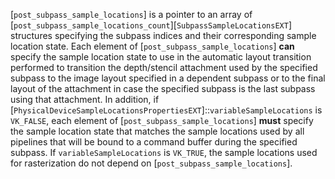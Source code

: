 [`post_subpass_sample_locations`] is a pointer to an array of
[`post_subpass_sample_locations_count`][`SubpassSampleLocationsEXT`]
structures specifying the subpass indices and their corresponding sample
location state.
Each element of [`post_subpass_sample_locations`] **can**  specify the
sample location state to use in the automatic layout transition
performed to transition the depth/stencil attachment used by the
specified subpass to the image layout specified in a dependent subpass
or to the final layout of the attachment in case the specified subpass
is the last subpass using that attachment.
In addition, if
[`PhysicalDeviceSampleLocationsPropertiesEXT`]::`variableSampleLocations`
is `VK_FALSE`, each element of [`post_subpass_sample_locations`] **must**  specify the sample location state that matches the sample
locations used by all pipelines that will be bound to a command buffer
during the specified subpass.
If `variableSampleLocations` is `VK_TRUE`, the sample locations
used for rasterization do not depend on
[`post_subpass_sample_locations`].